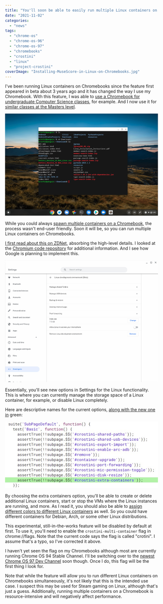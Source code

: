 ```yaml
---
title: "You'll soon be able to easily run multiple Linux containers on Chromebooks"
date: "2021-11-02"
categories: 
  - "news"
tags: 
  - "chrome-os"
  - "chrome-os-96"
  - "chrome-os-97"
  - "chromebooks"
  - "crostini"
  - "linux"
  - "project-crostini"
coverImage: "Installing-MuseScore-in-Linux-on-Chromebooks.jpg"
---
```


I've been running Linux containers on Chromebooks since the feature first appeared in beta about 3 years ago and it has changed the way I use my Chromebook. With this feature, I was able to [use a Chromebook for undergraduate Computer Science classes](https://www.aboutchromebooks.com/news/can-you-learn-to-code-in-a-college-computer-science-program-with-a-chromebook/), for example. And I now use it for [similar classes at the Masters level](https://www.aboutchromebooks.com/news/linux-on-chromebooks-just-might-get-me-through-a-masters-in-computer-science/).

![Linux containers on Chromebooks](images/Viewing-the-Downloads-folder-in-Linux-on-a-Chromebook-scaled.png)

While you could always [spawn multiple containers on a Chromebook](https://chromium.googlesource.com/chromiumos/docs/+/HEAD/containers_and_vms.md#How-many-containers-can-I-run), the process wasn't end-user friendly. Soon it will be, so you can run multiple Linux containers on Chromebooks.

[I first read about this on ZDNet](https://www.zdnet.com/article/chromebook-linux-comes-of-age/), absorbing the high-level details. I looked at the [Chromium code repository](https://chromium-review.googlesource.com/c/chromium/src/+/3193934) for additional information. And I see how Google is planning to implement this.

![Linux on Chromebooks](images/Linux-on-Chromebooks.jpg)

Essentially, you'll see new options in Settings for the Linux functionality. This is where you can currently manage the storage space of a Linux container, for example, or disable Linux completely.

Here are descriptive names for the current options, [along with the new one in](https://chromium-review.googlesource.com/c/chromium/src/+/3193934/39/chrome/test/data/webui/settings/chromeos/crostini_page_test.js#189) green:

![Linux instances on Chromebooks](images/crostini-extra-containers.jpg)

By choosing the extra containers option, you'll be able to create or delete additional Linux containers, start or stop the VMs where the Linux instances are running, and more. As I read it, you should also be able to [assign different colors to different Linux containers](https://chromium-review.googlesource.com/c/chromium/src/+/3235951/7/chrome/browser/resources/settings/chromeos/crostini_page/crostini_extra_containers.js) as well. So you could have different containers for Debian, Arch, or some other Linux distributions.

This experimental, still-in-the-works feature will be disabled by default at first. To use it, you'll need to enable the `crostini-multi-container` flag in chrome://flags. Note that the current code says the flag is called "crotini". I assume that's a typo, so I've corrected it above.

I haven't yet seen the flag on my Chromebooks although most are currently running Chrome OS 94 Stable Channel. I'll be switching over to the [newest Chrome OS 97 Dev Channel](https://chromereleases.googleblog.com/2021/10/dev-channel-update-for-chrome-os_29.html) soon though. Once I do, this flag will be the first thing I look for.

Note that while the feature will allow you to run different Linux containers on Chromebooks simultaneously, it's not likely that this is the intended use case. I suspect this may be used for Steam gaming on Linux, although that's just a guess. Additionally, running multiple containers on a Chromebook is resource-intensive and will negatively affect performance.

